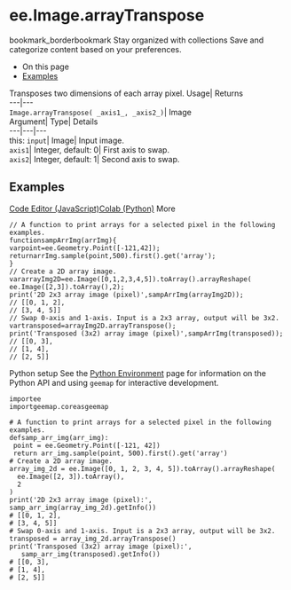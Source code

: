  
#  ee.Image.arrayTranspose 
bookmark_borderbookmark Stay organized with collections  Save and categorize content based on your preferences. 
  * On this page
  * [Examples](https://developers.google.com/earth-engine/apidocs/ee-image-arraytranspose#examples)


Transposes two dimensions of each array pixel. 
Usage| Returns  
---|---  
`Image.arrayTranspose( _axis1_, _axis2_)`| Image  
Argument| Type| Details  
---|---|---  
this: `input`| Image| Input image.  
`axis1`| Integer, default: 0| First axis to swap.  
`axis2`| Integer, default: 1| Second axis to swap.  
## Examples
[Code Editor (JavaScript)](https://developers.google.com/earth-engine/apidocs/ee-image-arraytranspose#code-editor-javascript-sample)[Colab (Python)](https://developers.google.com/earth-engine/apidocs/ee-image-arraytranspose#colab-python-sample) More
```
// A function to print arrays for a selected pixel in the following examples.
functionsampArrImg(arrImg){
varpoint=ee.Geometry.Point([-121,42]);
returnarrImg.sample(point,500).first().get('array');
}
// Create a 2D array image.
vararrayImg2D=ee.Image([0,1,2,3,4,5]).toArray().arrayReshape(
ee.Image([2,3]).toArray(),2);
print('2D 2x3 array image (pixel)',sampArrImg(arrayImg2D));
// [[0, 1, 2],
// [3, 4, 5]]
// Swap 0-axis and 1-axis. Input is a 2x3 array, output will be 3x2.
vartransposed=arrayImg2D.arrayTranspose();
print('Transposed (3x2) array image (pixel)',sampArrImg(transposed));
// [[0, 3],
// [1, 4],
// [2, 5]]
```
Python setup
See the [ Python Environment](https://developers.google.com/earth-engine/guides/python_install) page for information on the Python API and using `geemap` for interactive development.
```
importee
importgeemap.coreasgeemap
```
```
# A function to print arrays for a selected pixel in the following examples.
defsamp_arr_img(arr_img):
 point = ee.Geometry.Point([-121, 42])
 return arr_img.sample(point, 500).first().get('array')
# Create a 2D array image.
array_img_2d = ee.Image([0, 1, 2, 3, 4, 5]).toArray().arrayReshape(
  ee.Image([2, 3]).toArray(),
  2
)
print('2D 2x3 array image (pixel):', samp_arr_img(array_img_2d).getInfo())
# [[0, 1, 2],
# [3, 4, 5]]
# Swap 0-axis and 1-axis. Input is a 2x3 array, output will be 3x2.
transposed = array_img_2d.arrayTranspose()
print('Transposed (3x2) array image (pixel):',
   samp_arr_img(transposed).getInfo())
# [[0, 3],
# [1, 4],
# [2, 5]]
```

